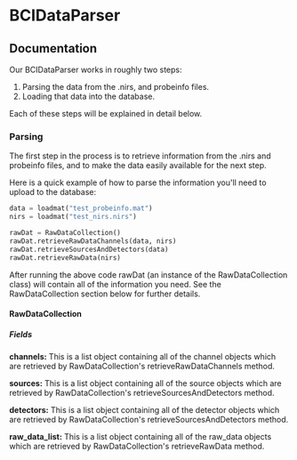 # BCIDataParser



## Documentation

Our BCIDataParser works in roughly two steps: 

1. Parsing the data from the .nirs, and probeinfo files.
2. Loading that data into the database.

Each of these steps will be explained in detail below. 

### Parsing 

The first step in the process is to retrieve information from the .nirs and probeinfo files, and to make the data easily available for the next step. 

Here is a quick example of how to parse the information you'll need to upload to the database:

```python
data = loadmat("test_probeinfo.mat")
nirs = loadmat("test_nirs.nirs")

rawDat = RawDataCollection()
rawDat.retrieveRawDataChannels(data, nirs)
rawDat.retrieveSourcesAndDetectors(data)
rawDat.retrieveRawData(nirs)
```

After running the above code rawDat (an instance of the RawDataCollection class) will contain all of the information you need. See the RawDataCollection section below for further details.

#### RawDataCollection

##### Fields

**channels:** This is a list object containing all of the channel objects which are retrieved by RawDataCollection's retrieveRawDataChannels method.

**sources:** This is a list object containing all of the source objects which are retrieved by RawDataCollection's retrieveSourcesAndDetectors method.

**detectors:** This is a list object containing all of the detector objects which are retrieved by RawDataCollection's retrieveSourcesAndDetectors method.

**raw_data_list:** This is a list object containing all of the raw_data objects which are retrieved by RawDataCollection's retrieveRawData method.
